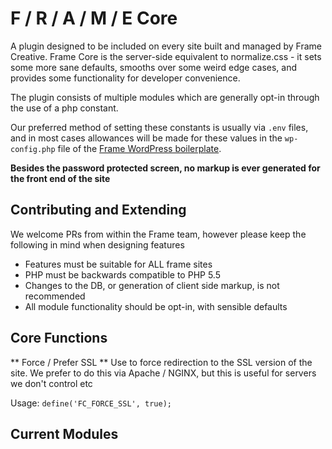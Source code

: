 # F / R / A / M / E Core #

A plugin designed to be included on every site built and managed by Frame Creative. Frame Core is the server-side equivalent to normalize.css - it sets some more sane defaults, smooths over some weird edge cases, and provides some functionality for developer convenience.

The plugin consists of multiple modules which are generally opt-in through the use of a php constant.

Our preferred method of setting these constants is usually via `.env` files, and in most cases allowances will be made for these values in the `wp-config.php` file of the [Frame WordPress boilerplate](https://bitbucket.org/framecreative/frame-wp-boilerplate).


**Besides the password protected screen, no markup is ever generated for the front end of the site**


## Contributing and Extending ##

We welcome PRs from within the Frame team, however please keep the following in mind when designing features
* Features must be suitable for ALL frame sites
* PHP must be backwards compatible to PHP 5.5
* Changes to the DB, or generation of client side markup, is not recommended
* All module functionality should be opt-in, with sensible defaults

## Core Functions ##

** Force / Prefer SSL **
Use to force redirection to the SSL version of the site. We prefer to do this via Apache / NGINX, but this is useful for servers we don't control etc

Usage:
`define('FC_FORCE_SSL', true);`




## Current Modules ##